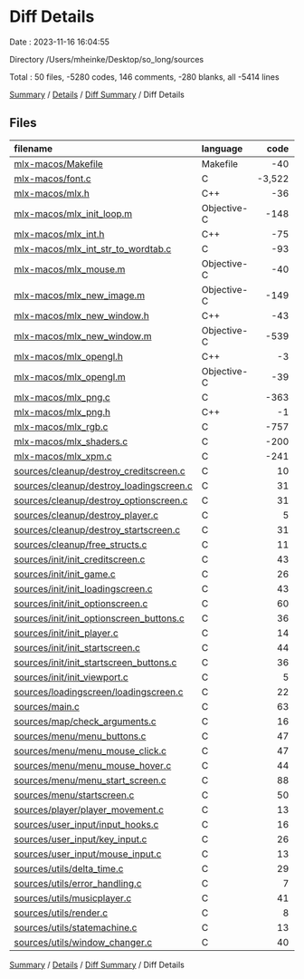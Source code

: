 # Diff Details

Date : 2023-11-16 16:04:55

Directory /Users/mheinke/Desktop/so_long/sources

Total : 50 files,  -5280 codes, 146 comments, -280 blanks, all -5414 lines

[Summary](results.md) / [Details](details.md) / [Diff Summary](diff.md) / Diff Details

## Files
| filename | language | code | comment | blank | total |
| :--- | :--- | ---: | ---: | ---: | ---: |
| [mlx-macos/Makefile](/mlx-macos/Makefile) | Makefile | -40 | -3 | -8 | -51 |
| [mlx-macos/font.c](/mlx-macos/font.c) | C | -3,522 | -1 | -3 | -3,526 |
| [mlx-macos/mlx.h](/mlx-macos/mlx.h) | C++ | -36 | -83 | -31 | -150 |
| [mlx-macos/mlx_init_loop.m](/mlx-macos/mlx_init_loop.m) | Objective-C | -148 | -5 | -40 | -193 |
| [mlx-macos/mlx_int.h](/mlx-macos/mlx_int.h) | C++ | -75 | -9 | -19 | -103 |
| [mlx-macos/mlx_int_str_to_wordtab.c](/mlx-macos/mlx_int_str_to_wordtab.c) | C | -93 | -3 | -12 | -108 |
| [mlx-macos/mlx_mouse.m](/mlx-macos/mlx_mouse.m) | Objective-C | -40 | -3 | -10 | -53 |
| [mlx-macos/mlx_new_image.m](/mlx-macos/mlx_new_image.m) | Objective-C | -149 | -10 | -40 | -199 |
| [mlx-macos/mlx_new_window.h](/mlx-macos/mlx_new_window.h) | C++ | -43 | -7 | -8 | -58 |
| [mlx-macos/mlx_new_window.m](/mlx-macos/mlx_new_window.m) | Objective-C | -539 | -78 | -150 | -767 |
| [mlx-macos/mlx_opengl.h](/mlx-macos/mlx_opengl.h) | C++ | -3 | -12 | -7 | -22 |
| [mlx-macos/mlx_opengl.m](/mlx-macos/mlx_opengl.m) | Objective-C | -39 | -1 | -18 | -58 |
| [mlx-macos/mlx_png.c](/mlx-macos/mlx_png.c) | C | -363 | -8 | -48 | -419 |
| [mlx-macos/mlx_png.h](/mlx-macos/mlx_png.h) | C++ | -1 | 0 | -4 | -5 |
| [mlx-macos/mlx_rgb.c](/mlx-macos/mlx_rgb.c) | C | -757 | -4 | -3 | -764 |
| [mlx-macos/mlx_shaders.c](/mlx-macos/mlx_shaders.c) | C | -200 | -1 | -40 | -241 |
| [mlx-macos/mlx_xpm.c](/mlx-macos/mlx_xpm.c) | C | -241 | -55 | -43 | -339 |
| [sources/cleanup/destroy_creditscreen.c](/sources/cleanup/destroy_creditscreen.c) | C | 10 | 11 | 5 | 26 |
| [sources/cleanup/destroy_loadingscreen.c](/sources/cleanup/destroy_loadingscreen.c) | C | 31 | 11 | 5 | 47 |
| [sources/cleanup/destroy_optionscreen.c](/sources/cleanup/destroy_optionscreen.c) | C | 31 | 11 | 6 | 48 |
| [sources/cleanup/destroy_player.c](/sources/cleanup/destroy_player.c) | C | 5 | 11 | 3 | 19 |
| [sources/cleanup/destroy_startscreen.c](/sources/cleanup/destroy_startscreen.c) | C | 31 | 11 | 5 | 47 |
| [sources/cleanup/free_structs.c](/sources/cleanup/free_structs.c) | C | 11 | 11 | 3 | 25 |
| [sources/init/init_creditscreen.c](/sources/init/init_creditscreen.c) | C | 43 | 11 | 10 | 64 |
| [sources/init/init_game.c](/sources/init/init_game.c) | C | 26 | 11 | 5 | 42 |
| [sources/init/init_loadingscreen.c](/sources/init/init_loadingscreen.c) | C | 43 | 11 | 9 | 63 |
| [sources/init/init_optionscreen.c](/sources/init/init_optionscreen.c) | C | 60 | 11 | 11 | 82 |
| [sources/init/init_optionscreen_buttons.c](/sources/init/init_optionscreen_buttons.c) | C | 36 | 11 | 7 | 54 |
| [sources/init/init_player.c](/sources/init/init_player.c) | C | 14 | 11 | 3 | 28 |
| [sources/init/init_startscreen.c](/sources/init/init_startscreen.c) | C | 44 | 11 | 10 | 65 |
| [sources/init/init_startscreen_buttons.c](/sources/init/init_startscreen_buttons.c) | C | 36 | 11 | 5 | 52 |
| [sources/init/init_viewport.c](/sources/init/init_viewport.c) | C | 5 | 11 | 3 | 19 |
| [sources/loadingscreen/loadingscreen.c](/sources/loadingscreen/loadingscreen.c) | C | 22 | 11 | 6 | 39 |
| [sources/main.c](/sources/main.c) | C | 63 | 18 | 9 | 90 |
| [sources/map/check_arguments.c](/sources/map/check_arguments.c) | C | 16 | 11 | 3 | 30 |
| [sources/menu/menu_buttons.c](/sources/menu/menu_buttons.c) | C | 47 | 11 | 5 | 63 |
| [sources/menu/menu_mouse_click.c](/sources/menu/menu_mouse_click.c) | C | 47 | 11 | 5 | 63 |
| [sources/menu/menu_mouse_hover.c](/sources/menu/menu_mouse_hover.c) | C | 44 | 11 | 6 | 61 |
| [sources/menu/menu_start_screen.c](/sources/menu/menu_start_screen.c) | C | 88 | 11 | 15 | 114 |
| [sources/menu/startscreen.c](/sources/menu/startscreen.c) | C | 50 | 11 | 5 | 66 |
| [sources/player/player_movement.c](/sources/player/player_movement.c) | C | 13 | 11 | 3 | 27 |
| [sources/user_input/input_hooks.c](/sources/user_input/input_hooks.c) | C | 16 | 11 | 4 | 31 |
| [sources/user_input/key_input.c](/sources/user_input/key_input.c) | C | 26 | 11 | 4 | 41 |
| [sources/user_input/mouse_input.c](/sources/user_input/mouse_input.c) | C | 13 | 11 | 3 | 27 |
| [sources/utils/delta_time.c](/sources/utils/delta_time.c) | C | 29 | 11 | 7 | 47 |
| [sources/utils/error_handling.c](/sources/utils/error_handling.c) | C | 7 | 11 | 4 | 22 |
| [sources/utils/musicplayer.c](/sources/utils/musicplayer.c) | C | 41 | 11 | 10 | 62 |
| [sources/utils/render.c](/sources/utils/render.c) | C | 8 | 70 | 16 | 94 |
| [sources/utils/statemachine.c](/sources/utils/statemachine.c) | C | 13 | 11 | 4 | 28 |
| [sources/utils/window_changer.c](/sources/utils/window_changer.c) | C | 40 | 11 | 5 | 56 |

[Summary](results.md) / [Details](details.md) / [Diff Summary](diff.md) / Diff Details